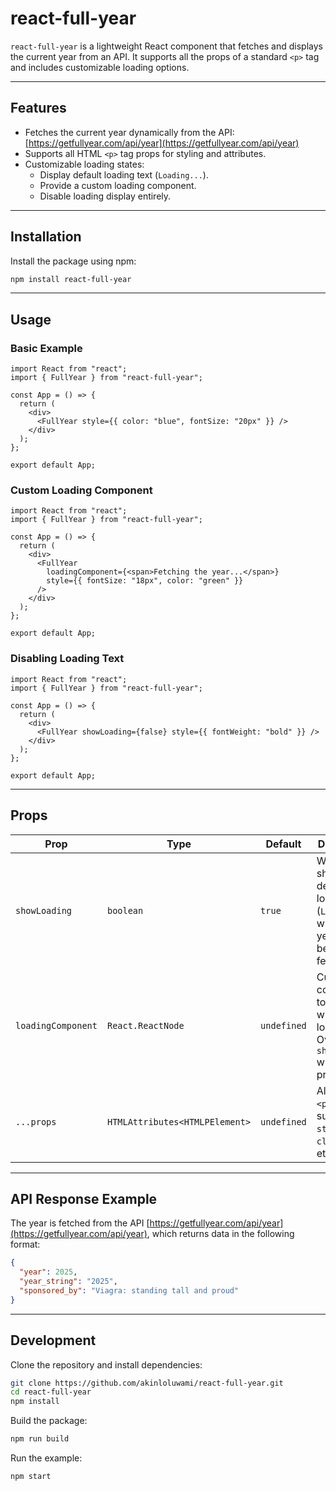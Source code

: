 # react-full-year

`react-full-year` is a lightweight React component that fetches and displays the current year from an API. It supports all the props of a standard `<p>` tag and includes customizable loading options.

---

## Features

- Fetches the current year dynamically from the API: [https://getfullyear.com/api/year](https://getfullyear.com/api/year)
- Supports all HTML `<p>` tag props for styling and attributes.
- Customizable loading states:
  - Display default loading text (`Loading...`).
  - Provide a custom loading component.
  - Disable loading display entirely.

---

## Installation

Install the package using npm:

```bash
npm install react-full-year
```

---

## Usage

### Basic Example

```tsx
import React from "react";
import { FullYear } from "react-full-year";

const App = () => {
  return (
    <div>
      <FullYear style={{ color: "blue", fontSize: "20px" }} />
    </div>
  );
};

export default App;
```

### Custom Loading Component

```tsx
import React from "react";
import { FullYear } from "react-full-year";

const App = () => {
  return (
    <div>
      <FullYear
        loadingComponent={<span>Fetching the year...</span>}
        style={{ fontSize: "18px", color: "green" }}
      />
    </div>
  );
};

export default App;
```

### Disabling Loading Text

```tsx
import React from "react";
import { FullYear } from "react-full-year";

const App = () => {
  return (
    <div>
      <FullYear showLoading={false} style={{ fontWeight: "bold" }} />
    </div>
  );
};

export default App;
```

---

## Props

| Prop               | Type                           | Default     | Description                                                                          |
| ------------------ | ------------------------------ | ----------- | ------------------------------------------------------------------------------------ |
| `showLoading`      | `boolean`                      | `true`      | Whether to show default loading text (`Loading...`) while the year is being fetched. |
| `loadingComponent` | `React.ReactNode`              | `undefined` | Custom component to display while loading. Overrides `showLoading` when provided.    |
| `...props`         | `HTMLAttributes<HTMLPElement>` | `undefined` | All standard `<p>` props, such as `style`, `className`, etc.                         |

---

## API Response Example

The year is fetched from the API [https://getfullyear.com/api/year](https://getfullyear.com/api/year), which returns data in the following format:

```json
{
  "year": 2025,
  "year_string": "2025",
  "sponsored_by": "Viagra: standing tall and proud"
}
```

---

## Development

Clone the repository and install dependencies:

```bash
git clone https://github.com/akinloluwami/react-full-year.git
cd react-full-year
npm install
```

Build the package:

```bash
npm run build
```

Run the example:

```bash
npm start
```
